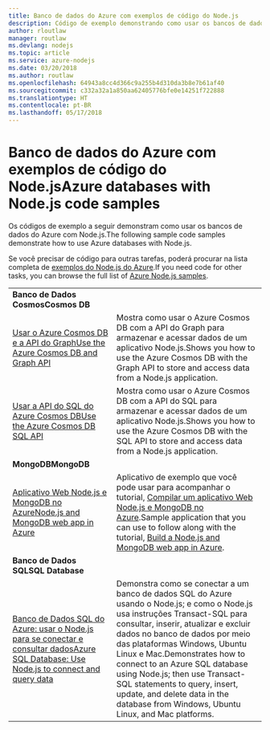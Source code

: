 ```yaml
---
title: Banco de dados do Azure com exemplos de código do Node.js
description: Código de exemplo demonstrando como usar os bancos de dados do Azure com Node.js.
author: rloutlaw
manager: routlaw
ms.devlang: nodejs
ms.topic: article
ms.service: azure-nodejs
ms.date: 03/20/2018
ms.author: routlaw
ms.openlocfilehash: 64943a8cc4d366c9a255b4d310da3b8e7b61af40
ms.sourcegitcommit: c332a32a1a850aa62405776bfe0e14251f722888
ms.translationtype: HT
ms.contentlocale: pt-BR
ms.lasthandoff: 05/17/2018
---
```

# <a name="azure-databases-with-nodejs-code-samples"></a><span data-ttu-id="b1f79-103">Banco de dados do Azure com exemplos de código do Node.js</span><span class="sxs-lookup"><span data-stu-id="b1f79-103">Azure databases with Node.js code samples</span></span>

<span data-ttu-id="b1f79-104">Os códigos de exemplo a seguir demonstram como usar os bancos de dados do Azure com Node.js.</span><span class="sxs-lookup"><span data-stu-id="b1f79-104">The following sample code samples demonstrate how to use Azure databases with Node.js.</span></span>

<span data-ttu-id="b1f79-105">Se você precisar de código para outras tarefas, poderá procurar na lista completa de [exemplos do Node.js do Azure](https://azure.microsoft.com/resources/samples/?term=nodejs).</span><span class="sxs-lookup"><span data-stu-id="b1f79-105">If you need code for other tasks, you can browse the full list of [Azure Node.js samples](https://azure.microsoft.com/resources/samples/?term=nodejs).</span></span>

| | |
|---|---|
| <span data-ttu-id="b1f79-106">**Banco de Dados Cosmos**</span><span class="sxs-lookup"><span data-stu-id="b1f79-106">**Cosmos DB**</span></span> ||
| [<span data-ttu-id="b1f79-107">Usar o Azure Cosmos DB e a API do Graph</span><span class="sxs-lookup"><span data-stu-id="b1f79-107">Use the Azure Cosmos DB and Graph API</span></span>](https://azure.microsoft.com/resources/samples/azure-cosmos-db-graph-nodejs-getting-started/) | <span data-ttu-id="b1f79-108">Mostra como usar o Azure Cosmos DB com a API do Graph para armazenar e acessar dados de um aplicativo Node.js.</span><span class="sxs-lookup"><span data-stu-id="b1f79-108">Shows you how to use the Azure Cosmos DB with the Graph API to store and access data from a Node.js application.</span></span> |
| [<span data-ttu-id="b1f79-109">Usar a API do SQL do Azure Cosmos DB</span><span class="sxs-lookup"><span data-stu-id="b1f79-109">Use the Azure Cosmos DB SQL API</span></span>](https://azure.microsoft.com/resources/samples/azure-cosmos-db-documentdb-nodejs-getting-started/) | <span data-ttu-id="b1f79-110">Mostra como usar o Azure Cosmos DB com a API do SQL para armazenar e acessar dados de um aplicativo Node.js.</span><span class="sxs-lookup"><span data-stu-id="b1f79-110">Shows you how to use the Azure Cosmos DB with the SQL API to store and access data from a Node.js application.</span></span> |
| <span data-ttu-id="b1f79-111">**MongoDB**</span><span class="sxs-lookup"><span data-stu-id="b1f79-111">**MongoDB**</span></span> ||
| [<span data-ttu-id="b1f79-112">Aplicativo Web Node.js e MongoDB no Azure</span><span class="sxs-lookup"><span data-stu-id="b1f79-112">Node.js and MongoDB web app in Azure</span></span>](https://azure.microsoft.com/resources/samples/meanjs/) | <span data-ttu-id="b1f79-113">Aplicativo de exemplo que você pode usar para acompanhar o tutorial, [Compilar um aplicativo Web Node.js e MongoDB no Azure](http://docs.microsoft.com/azure/app-service-web/app-service-web-tutorial-nodejs-mongodb-app?toc=/azure/node/toc.json&bc=/azure/node/toc.json).</span><span class="sxs-lookup"><span data-stu-id="b1f79-113">Sample application that you can use to follow along with the tutorial, [Build a Node.js and MongoDB web app in Azure](http://docs.microsoft.com/azure/app-service-web/app-service-web-tutorial-nodejs-mongodb-app?toc=/azure/node/toc.json&bc=/azure/node/toc.json).</span></span> |
| <span data-ttu-id="b1f79-114">**Banco de Dados SQL**</span><span class="sxs-lookup"><span data-stu-id="b1f79-114">**SQL Database**</span></span> ||
| [<span data-ttu-id="b1f79-115">Banco de Dados SQL do Azure: usar o Node.js para se conectar e consultar dados</span><span class="sxs-lookup"><span data-stu-id="b1f79-115">Azure SQL Database: Use Node.js to connect and query data</span></span>](https://docs.microsoft.com/azure/sql-database/sql-database-connect-query-nodejs) | <span data-ttu-id="b1f79-116">Demonstra como se conectar a um banco de dados SQL do Azure usando o Node.js; e como o Node.js usa instruções Transact-SQL para consultar, inserir, atualizar e excluir dados no banco de dados por meio das plataformas Windows, Ubuntu Linux e Mac.</span><span class="sxs-lookup"><span data-stu-id="b1f79-116">Demonstrates how to connect to an Azure SQL database using Node.js; then use Transact-SQL statements to query, insert, update, and delete data in the database from Windows, Ubuntu Linux, and Mac platforms.</span></span> |
